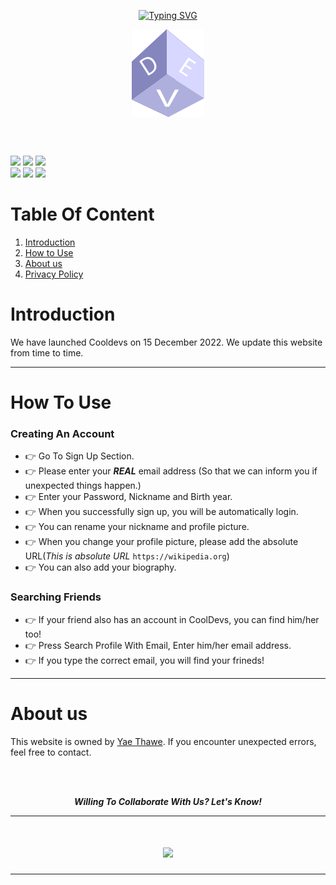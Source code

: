 <p  align=center><a href="https://git.io/typing-svg"><img src="https://readme-typing-svg.herokuapp.com?font=elephant&duration=7000&center=true&vCenter=true&width=500&height=70&lines=Beyond+Better+Together+%3A+CoolDevs" alt="Typing SVG" /></a></p>


<p align=center><img align=center src="img/fav.png"></p> <br><br>


<img src="https://img.shields.io/github/stars/Yaethwe/cooldevs.svg"> <img src="https://img.shields.io/badge/Maintained%3F-yes-green.svg"> <img src="https://img.shields.io/github/commit-activity/m/Yaethwe/cooldevs?style=flat"><br>
<img src="https://img.shields.io/badge/github-181717?style=for-the-badge&logo=github&logoColor=white"> <img src="https://img.shields.io/badge/firebase-ffca28?style=for-the-badge&logo=firebase&logoColor=black"> <img src="https://img.shields.io/badge/netlify-00C7B7?style=for-the-badge&logo=netlify&logoColor=white">

# Table Of Content
1. [Introduction](#introduction) 
2. [How to Use](#how_to_use)
3. [About us](#about_us)
4. [Privacy Policy](POLICY.md)

<a id="introduction"></a>
# Introduction
We have launched Cooldevs on 15 December 2022. We update this website from time to time.

*****

<a id="how_to_use"></a>
# How To Use
### Creating An Account
- :point_right: Go To Sign Up Section.
- :point_right: Please enter your ***REAL*** email address (So that we can inform you if unexpected things happen.)
- :point_right: Enter your Password, Nickname and Birth year.
- :point_right: When you successfully sign up, you will be automatically login.
- :point_right: You can rename your nickname and profile picture.
- :point_right: When you change your profile picture, please add the absolute URL(*This is absolute URL* `https://wikipedia.org`)
- :point_right: You can also add your biography. 

### Searching Friends
- :point_right: If your friend also has an account in CoolDevs, you can find him/her too!
- :point_right: Press Search Profile With Email, Enter him/her email address.
- :point_right: If you type the correct email, you will find your frineds!

*****

<a id="about_us"></a>
# About us
This website is owned by [Yae Thawe](https://yeaethawe.netlify.app/). If you encounter unexpected errors, feel free to contact. 

<br><br>

<p align=center><b><i>Willing To Collaborate With Us? Let's Know!</i></b></p>

*****

<h1 align="center">
  <a href="https://git.io/typing-svg">
    <img src="https://readme-typing-svg.herokuapp.com?font=VT323&size=50&color=FFFFFF&background=363636&center=true&vCenter=true&width=800&height=80&lines=Thanks+For+Visiting!">
  </a>
</h1>

<hr>
